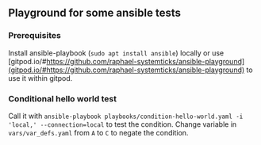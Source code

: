 ## Playground for some ansible tests

### Prerequisites

Install ansible-playbook (`sudo apt install ansible`) locally or use
[gitpod.io/#https://github.com/raphael-systemticks/ansible-playground](gitpod.io/#https://github.com/raphael-systemticks/ansible-playground) to use it within gitpod. 

### Conditional hello world test

Call it with `ansible-playbook playbooks/condition-hello-world.yaml -i 'local,' --connection=local` to test the condition.
Change variable in `vars/var_defs.yaml` from `A` to `C` to negate the condition.
